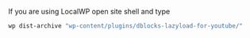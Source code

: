 If you are using LocalWP open site shell and type

```bash
wp dist-archive "wp-content/plugins/dblocks-lazyload-for-youtube/"
```
